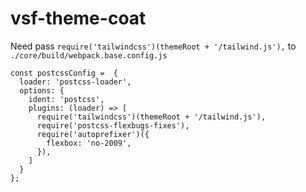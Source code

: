 # vsf-theme-coat

Need pass `require('tailwindcss')(themeRoot + '/tailwind.js'),` to `./core/build/webpack.base.config.js`

```
const postcssConfig =  {
  loader: 'postcss-loader',
  options: {
    ident: 'postcss',
    plugins: (loader) => [
      require('tailwindcss')(themeRoot + '/tailwind.js'),
      require('postcss-flexbugs-fixes'),
      require('autoprefixer')({
        flexbox: 'no-2009',
      }),
    ]
  }
};
```

